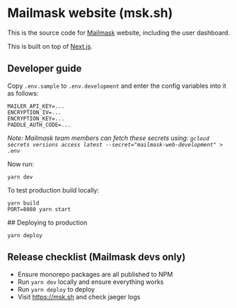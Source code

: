# Mailmask website (msk.sh)

This is the source code for [Mailmask](https://msk.sh) website, including the user dashboard.

This is built on top of [Next.js](https://nextjs.org/).

## Developer guide

Copy `.env.sample` to `.env.development` and enter the config variables into it as follows:

```
MAILER_API_KEY=...
ENCRYPTION_IV=...
ENCRYPTION_KEY=...
PADDLE_AUTH_CODE=...
```

_Note: Mailmask team members can fetch these secrets using: `gcloud secrets versions access latest --secret="mailmask-web-development" > .env`_

Now run:

```shell
yarn dev
```

To test production build locally:

```shell
yarn build
PORT=8080 yarn start
```

## Deploying to production

```shell
yarn deploy
```

## Release checklist (Mailmask devs only)

* Ensure monorepo packages are all published to NPM
* Run `yarn dev` locally and ensure everything works
* Run `yarn deploy` to deploy
* Visit https://msk.sh and check jaeger logs

